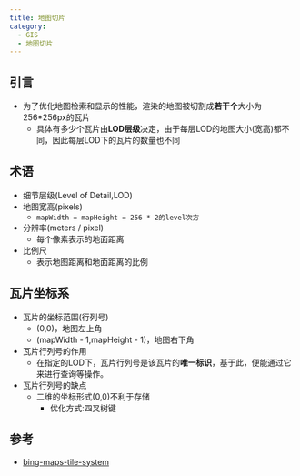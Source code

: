```yaml
---
title: 地图切片
category:
  - GIS
  - 地图切片
---
```

## 引言
- 为了优化地图检索和显示的性能，渲染的地图被切割成**若干个**大小为256*256px的瓦片
  - 具体有多少个瓦片由**LOD层级**决定，由于每层LOD的地图大小(宽高)都不同，因此每层LOD下的瓦片的数量也不同
## 术语
- 细节层级(Level of Detail,LOD)
- 地图宽高(pixels)
  - `mapWidth = mapHeight = 256 * 2的level次方`
- 分辨率(meters / pixel)
  - 每个像素表示的地面距离
- 比例尺
  - 表示地图距离和地面距离的比例
## 瓦片坐标系
- 瓦片的坐标范围(行列号)
  - (0,0)，地图左上角
  - (mapWidth - 1,mapHeight - 1)，地图右下角
- 瓦片行列号的作用
  - 在指定的LOD下，瓦片行列号是该瓦片的**唯一标识**，基于此，便能通过它来进行查询等操作。
- 瓦片行列号的缺点
  - 二维的坐标形式(0,0)不利于存储
    - 优化方式:四叉树键
## 参考
- [bing-maps-tile-system](https://learn.microsoft.com/en-us/bingmaps/articles/bing-maps-tile-system)
